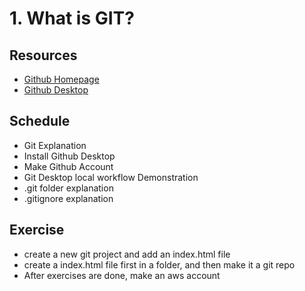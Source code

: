# 1. What is GIT?

## Resources

-   [Github Homepage](https://github.com/)
-   [Github Desktop](https://desktop.github.com/)

## Schedule

-   Git Explanation
-   Install Github Desktop
-   Make Github Account
-   Git Desktop local workflow Demonstration
-   .git folder explanation
-   .gitignore explanation

## Exercise

-   create a new git project and add an index.html file
-   create a index.html file first in a folder, and then make it a git repo
-   After exercises are done, make an aws account
